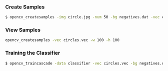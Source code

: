 ### Create Samples
``` bash
$ opencv_createsamples -img circle.jpg -num 50 -bg negatives.dat -vec circles.vec -maxxangle 0.6 -maxyangle 0 -maxzangle 0.3 -maxidev 100 -bgcolor 0 -bgthresh 0 -w 100 -h 100
```

### View Samples
``` bash
opencv_createsamples -vec circles.vec -w 100 -h 100
```

### Training the Classifier
``` bash
$ opencv_traincascade -data classifier -vec circles.vec -bg negatives.dat -numStages 20 -minHitRate 0.999 -maxFalseAlarmRate 0.5 -numPos 50 -numNeg 20 -w 100 -h 100 -mode ALL -precalcValBufSize 1024 -precalcIdxBufSize 1024
```

